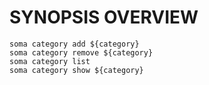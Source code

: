 # SYNOPSIS OVERVIEW

```
soma category add ${category}
soma category remove ${category}
soma category list
soma category show ${category}
```
